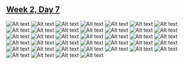 ## [Week 2, Day 7](../week2.md)

![Alt text](day7-01.png) ![Alt text](day7-02.png) ![Alt text](day7-03.png) ![Alt text](day7-04.png) ![Alt text](day7-05.png) ![Alt text](day7-06.png) ![Alt text](day7-07.png) ![Alt text](day7-08.png) ![Alt text](day7-09.png) ![Alt text](day7-10.png) ![Alt text](day7-11.png) ![Alt text](day7-12.png) ![Alt text](day7-13.png) ![Alt text](day7-14.png) ![Alt text](day7-15.png) ![Alt text](day7-16.png) ![Alt text](day7-17.png) ![Alt text](day7-18.png) ![Alt text](day7-19.png) ![Alt text](day7-20.png) ![Alt text](day7-21.png) ![Alt text](day7-22.png) ![Alt text](day7-23.png) ![Alt text](day7-24.png) ![Alt text](day7-25.png) ![Alt text](day7-26.png) ![Alt text](day7-27.png) ![Alt text](day7-28.png) ![Alt text](day7-29.png) ![Alt text](day7-30.png) ![Alt text](day7-31.png) ![Alt text](day7-32.png) ![Alt text](day7-33.png) ![Alt text](day7-34.png) ![Alt text](day7-35.png) ![Alt text](day7-36.png) ![Alt text](day7-37.png) ![Alt text](day7-38.png) ![Alt text](day7-39.png)